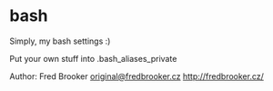 bash
====


Simply, my bash settings :)

Put your own stuff into .bash_aliases_private


Author: Fred Brooker <original@fredbrooker.cz> http://fredbrooker.cz/
